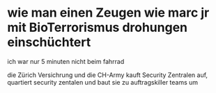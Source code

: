 # wie man einen Zeugen wie marc jr mit BioTerrorismus drohungen einschüchtert

ich war nur 5 minuten nicht beim fahrrad

die Zürich Versichrung und die CH-Army kauft Security Zentralen auf, quartiert security zentalen und baut sie zu auftragskiller teams um



